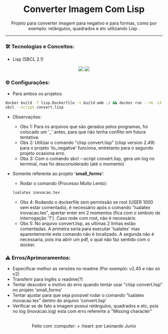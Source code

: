 <h1 align="center">Converter Imagem Com Lisp</h1>

<p align="center">Projeto para converter imagem para negativo e para formas, como por exemplo: retângulos, quadrados e etc utilizando Lisp
.</p>

<hr> 

### :hammer_and_wrench: Tecnologias e Conceitos:

* Lisp (SBCL 2.1)

<div align="center" style="display: inline_block">
	<img src="https://img.shields.io/static/v1?label=Lisp&message=v2.1&color=87AED7&style=flat"/>
	<img src="https://img.shields.io/static/v1?label=license&message=MIT&color=green&style=flat"/>
</div>


### :gear: Configurações:

* Para ambos os projetos: 

```bash
docker build -f lisp.Dockerfile -t build-amb ./ && docker run --rm -it --entrypoint bash -v ${PWD}:/app build-amb 
sbcl --script convert.lisp
```

* Observações:
	* Obs 1: Para os arquivos que são gerados pelos programas, foi colocado um '\_' antes, para que não tenha conflito em futura tentativa.
	* Obs 2: Utilizar o comando "clisp convert.lisp" (clisp version 2.49) para o projeto 'to_negative' funciona, entretanto para o segundo projeto ocasiona erro.
	* Obs 3: Com o comando sbcl --script convert.lisp, gera um log no terminal, mas foi desconsiderado (até o momento)

* Somente referente ao projeto '**small_forms**':

	* Rodar o comando (Processo Muito Lento): 
	```bash
	lualatex inovacao.tex 
	```

	* Obs 4: Rodando o dockerfile sem permissão se root (USER 1000 sem estar comentado), é necessário após o comando "lualatex inovacao.tex", apertar enter em 2 momentos (fica com o simbolo de interrogação '?'). Caso rode com root, não é necessário.
	* Obs 5: No arquivo convert.lisp, as ultimas 2 linhas estão comentadas. A primeira seria para executar 'lualatex' mas aparentemente este comando não é localizado. A segunda não é necessaria, pois iria abrir um pdf, o qual não faz sentido com o docker.

### :warning: Erros/Aprimoramentos:

* Especificar melhor as versões no readme (Por exemplo: v2.45 e não só v2)
* Transferir para inglês o readme(?)
* Tentar descobrir o motivo do erro quando tentar usar "clisp convert.lisp" no projeto 'small_forms'
* Tentar ajustar para que seja possivel rodar o comando "lualatex inovacao.tex" dentro do arquivo 'convert.lisp'
* Verificar se de fato a imagem possui retângulos, quadrados e etc, pois no log (inovacao.log) esta com erro referente a "Missing character"

##

<div align="center">
	<p>Feito com :computer: + :heart: por Leonardo Junio</p>
</div>
